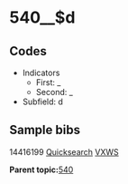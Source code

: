 # 540\_\_$d

## Codes

-   Indicators
    -   First: \_
    -   Second: \_
-   Subfield: d

## Sample bibs

14416199 [Quicksearch](https://search.library.yale.edu/catalog/14416199) [VXWS](http://prodorbis.library.yale.edu:7014/vxws/GetHoldingsService?bibId=14416199)

**Parent topic:**[540](../../tags/540/540.md)


